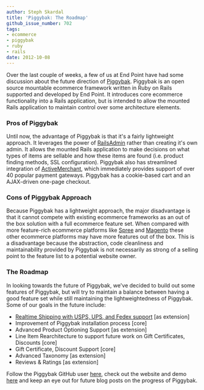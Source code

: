 ```yaml
---
author: Steph Skardal
title: 'Piggybak: The Roadmap'
github_issue_number: 702
tags:
- ecommerce
- piggybak
- ruby
- rails
date: 2012-10-08
---
```


Over the last couple of weeks, a few of us at End Point have had some discussion about the future direction of [Piggybak](https://github.com/piggybak/piggybak). Piggybak is an open source mountable ecommerce framework written in Ruby on Rails supported and developed by End Point. It introduces core ecommerce functionality into a Rails application, but is intended to allow the mounted Rails application to maintain control over some architecture elements.

### Pros of Piggybak

Until now, the advantage of Piggybak is that it's a fairly lightweight approach. It leverages the power of [RailsAdmin](https://github.com/sferik/rails_admin) rather than creating it's own admin. It allows the mounted Rails application to make decisions on what types of items are sellable and how these items are found (i.e. product finding methods, SSL configuration). Piggybak also has streamlined integration of [ActiveMerchant](http://activemerchant.org/), which immediately provides support of over 40 popular payment gateways. Piggybak has a cookie-based cart and an AJAX-driven one-page checkout.

### Cons of Piggybak Approach

Because Piggybak has a lightweight approach, the major disadvantage is that it cannot compete with existing ecommerce frameworks as an out of the box solution with a full ecommerce feature set. When compared with more feature-rich ecommerce platforms like [Spree](http://spreecommerce.com/) and [Magento](http://www.magentocommerce.com/) these other ecommerce platforms may have more features out of the box. This is a disadvantage because the abstraction, code cleanliness and maintainability provided by Piggybak is not necessarily as strong of a selling point to the feature list to a potential website owner.

### The Roadmap

In looking towards the future of Piggybak, we've decided to build out some features of Piggybak, but will try to maintain a balance between having a good feature set while still maintaining the lightweightedness of Piggybak. Some of our goals in the future include:

- [Realtime Shipping with USPS, UPS, and Fedex support](https://github.com/piggybak/piggybak_realtime_shipping) [as extension]
- Improvement of Piggybak installation process [core]
- Advanced Product Optioning Support [as extension]
- Line Item Rearchitecture to support future work on Gift Certificates, Discounts [core]
- Gift Certificate, Discount Support [core]
- Advanced Taxonomy [as extension]
- Reviews & Ratings [as extension]

Follow the Piggybak GitHub user [here](https://github.com/piggybak), check out the website and demo [here](https://github.com/piggybak/piggybak) and keep an eye out for future blog posts on the progress of Piggybak.
